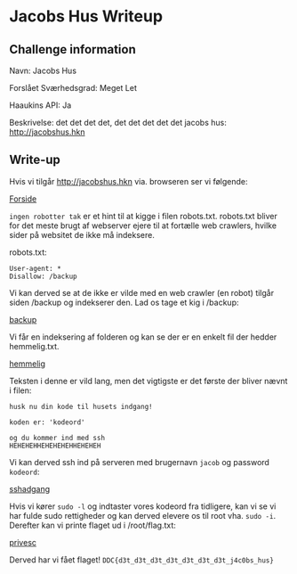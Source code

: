 # Jacobs Hus Writeup

## Challenge information
Navn: Jacobs Hus

Forslået Sværhedsgrad: Meget Let

Haaukins API: Ja

Beskrivelse: det det det det, det det det det det jacobs hus: http://jacobshus.hkn

## Write-up
Hvis vi tilgår http://jacobshus.hkn via. browseren ser vi følgende:

[Forside](jacobshusforside.PNG)

```ingen robotter tak``` er et hint til at kigge i filen robots.txt.
robots.txt bliver for det meste brugt af webserver ejere til at fortælle web crawlers, hvilke sider på websitet de ikke må indeksere.

robots.txt:
```
User-agent: *
Disallow: /backup
```

Vi kan derved se at de ikke er vilde med en web crawler (en robot) tilgår siden /backup og indekserer den. Lad os tage et kig i /backup:


[backup](backup.png)

Vi får en indeksering af folderen og kan se der er en enkelt fil der hedder hemmelig.txt.

[hemmelig](hemmelig.png)

Teksten i denne er vild lang, men det vigtigste er det første der bliver nævnt i filen:
```
husk nu din kode til husets indgang!

koden er: 'kodeord'

og du kommer ind med ssh
HEHEHEHHEHEHEHEHHEHEHEH
```

Vi kan derved ssh ind på serveren med brugernavn ```jacob``` og password ```kodeord```:

[sshadgang](sshadgang.png)

Hvis vi kører 
```sudo -l``` og indtaster vores kodeord fra tidligere, kan vi se vi har fulde sudo rettigheder og kan derved elevere os til root vha. ```sudo -i```. Derefter kan vi printe flaget ud i /root/flag.txt:

[privesc](privesc.png)

Derved har vi fået flaget!
```DDC{d3t_d3t_d3t_d3t_d3t_d3t_d3t_j4c0bs_hus}```


